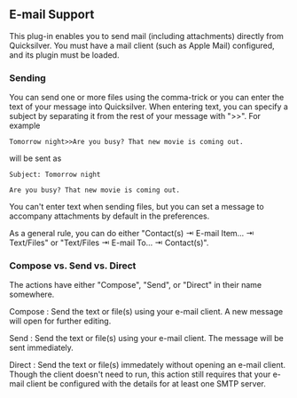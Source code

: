 ## E-mail Support ##

This plug-in enables you to send mail (including attachments) directly from Quicksilver. You must have a mail client (such as Apple Mail) configured, and its plugin must be loaded.

### Sending ###

You can send one or more files using the comma-trick or you can enter the text of your message into Quicksilver. When entering text, you can specify a subject by separating it from the rest of your message with ">>". For example

    Tomorrow night>>Are you busy? That new movie is coming out.

will be sent as

    Subject: Tomorrow night
    
    Are you busy? That new movie is coming out.

You can't enter text when sending files, but you can set a message to accompany attachments by default in the preferences.

As a general rule, you can do either "Contact(s) ⇥ E-mail Item… ⇥ Text/Files" or "Text/Files ⇥ E-mail To… ⇥ Contact(s)".

### Compose vs. Send vs. Direct ###

The actions have either "Compose", "Send", or "Direct" in their name somewhere.

Compose
: Send the text or file(s) using your e-mail client. A new message will open for further editing.

Send
: Send the text or file(s) using your e-mail client. The message will be sent immediately.

Direct
: Send the text or file(s) immedately without opening an e-mail client. Though the client doesn't need to run, this action still requires that your e-mail client be configured with the details for at least one SMTP server.

